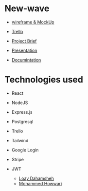 # New-wave
- [wireframe & MockUp](https://www.figma.com/file/VOW9OOgB4LMQeP23qELBRi/Untitled?type=design&node-id=2%3A4130&mode=design&t=AVvywS5ip1Ci2fDg-1)

- [Trello](https://trello.com/b/O4EFuVLb/cleanwave)

- [Project Brief](https://docs.google.com/document/d/1nptja9Ww2b-nT9NFzMfmPKt2rp0dXB2AZhbcXrdMKQc/edit)

- [Presentation](https://www.canva.com/design/DAF1LsUJlEI/ep-qKFtMwuZRyfBw6BFD6Q/edit)

- [Documintation](https://docs.google.com/document/d/13afp0qVdUyOHMGSZmnQoH45OVUi5we3R/edit)

# Technologies used

- React
- NodeJS
- Express.js
- Postgresql
- Trello
- Tailwind
- Google Login
- Stripe 
- JWT 

  - [Loay Dahamsheh]()
  - [Mohammed Howwari]()
